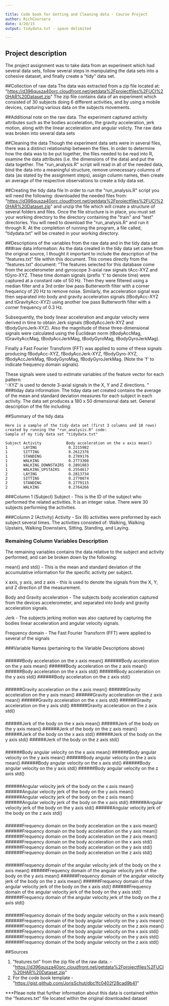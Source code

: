 ```yaml
---

title: Code book for Getting and Cleaning data - Course Project
author: RichCoursera
date: 4/20/15
output: tidydata.txt - space delimited

---
```


## Project description
The project assignment was to take data from an experiment which had several data sets, follow several steps in manipulating the data sets into a cohesive dataset, and finally create a "tidy" data set.

##Collection of raw data
The data was extracted from a zip file located at: "https://d396qusza40orc.cloudfront.net/getdata%2Fprojectfiles%2FUCI%20HAR%20Dataset.zip"
The zip file contains data of an experiment which consisted of 30 subjects doing 6 different activities, and by using a mobile devices, capturing various data on the subjects movements.

##Additional note on the raw data.
The experiment captured activity attributes such as the bodies acceleration, the gravity acceleration, jerk motion, along with the linear acceleration and angular volicty. The raw data was broken into several data sets

##Cleaning the data
Though the experiment data sets were in several files, there was a distinct relationship between the files.  In order to determine how the data was to be put together, the files needed to be read into R, examine the data attributes (i.e. the dimensions of the data) and put the data together.
The "run_analysis.R" script will read in all of the needed data, bind the data into a meaningful structure, remove unnecessary columns of data (as stated by the assignment steps), assign column names, then create an average of the respective observations to create a tidy data set. 

##Creating the tidy data file
In order to run the "run_analysis.R" script you will need the following:
downloaded the needed files from: "https://d396qusza40orc.cloudfront.net/getdata%2Fprojectfiles%2FUCI%20HAR%20Dataset.zip"
and unzip the file which will create a structure of several folders and files.
Once the file structure is in place, you must set your working directory to the directory containing the "train" and "test" directories.
You will need to download the "run_analysis.R" and run it through R. At the completion of running the program, a file called, "tidydata.txt" will be created in your working directory.

##Descriptions of the variables from the raw data and in the tidy data set
###raw data information:
As the data created in the tidy data set came from the original source, I thought it important to include the description of the "features.txt" file within this document.
This comes directly from the "features.txt" document:
"The features selected for this database come from the accelerometer and gyroscope 3-axial raw signals tAcc-XYZ and tGyro-XYZ. These time domain signals (prefix 't' to denote time) were captured at a constant rate of 50 Hz. Then they were filtered using a median filter and a 3rd order low pass Butterworth filter with a corner frequency of 20 Hz to remove noise. Similarly, the acceleration signal was then separated into body and gravity acceleration signals (tBodyAcc-XYZ and tGravityAcc-XYZ) using another low pass Butterworth filter with a corner frequency of 0.3 Hz. 

Subsequently, the body linear acceleration and angular velocity were derived in time to obtain Jerk signals (tBodyAccJerk-XYZ and tBodyGyroJerk-XYZ). Also the magnitude of these three-dimensional signals were calculated using the Euclidean norm (tBodyAccMag, tGravityAccMag, tBodyAccJerkMag, tBodyGyroMag, tBodyGyroJerkMag). 

Finally a Fast Fourier Transform (FFT) was applied to some of these signals producing fBodyAcc-XYZ, fBodyAccJerk-XYZ, fBodyGyro-XYZ, fBodyAccJerkMag, fBodyGyroMag, fBodyGyroJerkMag. (Note the 'f' to indicate frequency domain signals). 

These signals were used to estimate variables of the feature vector for each pattern:  
'-XYZ' is used to denote 3-axial signals in the X, Y and Z directions.
"
###tiday data information:
The tiday data set created contains the average of the mean and standard deviation measures for each subject in each activity. The data set produces a 180 x 50 dimensional data set. 
General description of the file including:

##Summary of the tidy data
```
Here is a sample of the tidy data set (first 3 columns and 10 rows) created by running the "run_analysis.R" code:
Sample of my tidy data set "tidydata.txt"

Subject Activity           Body acceleration on the x axis mean()
1       LAYING	            0.2215982
1       SITTING	            0.2612376
1       STANDING            0.2789176
1       WALKING             0.2773308
1       WALKING_DOWNSTAIRS  0.2891883
1       WALKING_UPSTAIRS    0.2554617
2       LAYING              0.2813734
2       SITTING             0.2770874
2       STANDING            0.2779115
2       WALKING             0.2764266
```

###Column 1 (Subject)
Subject - This is the ID of the subject who performed the related activities.  It is an integer value.  There were 30 subjects performing the activities.

###Column 2 (Activity)
Activity - Six (6) activities were preformed by each subject several times. The activities consisted of: Walking, Walking Upstairs, Walking Downstairs, Sitting, Standing, and Laying.

### Remaining Column Variables Description
The remaining variables contains the data relative to the subject and activity performed, and can be broken down by the following:

mean() and std() - This is the mean and standard deviation of the accumulative information for the specific activity per subject.

x axis, y axis, and z axis - this is used to denote the signals from the X, Y, and Z direction of the measurement.

Body and Gravity acceleration - The subjects body acceleration captured from the devices accelerometer, and separated into body and gravity acceleration signals.

Jerk - The subjects jerking motion was also captured by capturing the bodies linear acceleration and angular velocity signals.

Frequency domain - The Fast Fourier Transform (FFT) were applied to several of the signals

###Variable Names (pertaining to the Variable Descriptions above)
### 
######Body acceleration on the x axis mean()
######Body acceleration on the y axis mean()
######Body acceleration on the z axis mean()
######Body acceleration on the x axis std()
######Body acceleration on the y axis std()
######Body acceleration on the z axis std()
###
######Gravity acceleration on the x axis mean()
######Gravity acceleration on the y axis mean()
######Gravity acceleration on the z axis mean()
######Gravity acceleration on the x axis std()
######Gravity acceleration on the y axis std()
######Gravity acceleration on the z axis std()
###
######Jerk of the body on the x axis mean()
######Jerk of the body on the y axis mean()
######Jerk of the body on the z axis mean()
######Jerk of the body on the x axis std()
######Jerk of the body on the y axis std()
######Jerk of the body on the z axis std()
###
######Body angular velocity on the x axis mean()
######Body angular velocity on the y axis mean()
######Body angular velocity on the z axis mean()
######Body angular velocity on the x axis std()
######Body angular velocity on the y axis std()
######Body angular velocity on the z axis std()
###
######Angular velocity jerk of the body on the x axis mean()
######Angular velocity jerk of the body on the y axis mean()
######Angular velocity jerk of the body on the z axis mean()
######Angular velocity jerk of the body on the x axis std()
######Angular velocity jerk of the body on the y axis std()
######Angular velocity jerk of the body on the z axis std()
###
######Frequency domain on the body acceleration on the x axis mean()
######Frequency domain on the body acceleration on the y axis mean()
######Frequency domain on the body acceleration on the z axis mean()
######Frequency domain on the body acceleration on the x axis std()
######Frequency domain on the body acceleration on the y axis std()
######Frequency domain on the body acceleration on the z axis std()
###
######Frequency domain of the angular velocity jerk of the body on the x axis mean()
######Frequency domain of the angular velocity jerk of the body on the y axis mean()
######Frequency domain of the angular velocity jerk of the body on the z axis mean()
######Frequency domain of the angular velocity jerk of the body on the x axis std()
######Frequency domain of the angular velocity jerk of the body on the y axis std()
######Frequency domain of the angular velocity jerk of the body on the z axis std()
###
######Frequency domain of the body angular velocity on the x axis mean()
######Frequency domain of the body angular velocity on the y axis mean()
######Frequency domain of the body angular velocity on the z axis mean()
######Frequency domain of the body angular velocity on the x axis std()
######Frequency domain of the body angular velocity on the y axis std()
######Frequency domain of the body angular velocity on the z axis std()

##Sources
1. "features.txt" from the zip file of the raw data. - "https://d396qusza40orc.cloudfront.net/getdata%2Fprojectfiles%2FUCI%20HAR%20Dataset.zip"
2. For the code book template - "https://gist.github.com/JorisSchut/dbc1fc0402f28cad9b41"

***Pleae note that further information about this data is contained within the "features.txt" file located within the original downloaded dataset
```
